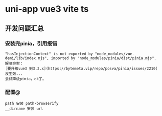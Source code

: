 # uni-app vue3 vite ts

## 开发问题汇总

### 安装完pinia，引用报错
    "hasInjectionContext" is not exported by "node_modules/vue-demi/lib/index.mjs", imported by "node_modules/pinia/dist/pinia.mjs".
    解决方案：
    [要升级vue3 到3.3.x](https://bytemeta.vip/repo/posva/pinia/issues/2210)  没生效...
    尝试降级pinia，ok了。
    
### 配置@
    path 安装 path-browserify
    __dirname 安装 url